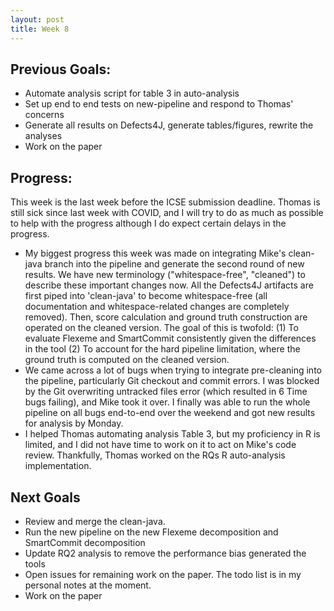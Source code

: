 ```yaml
---
layout: post
title: Week 8
---
```


## Previous Goals:
- Automate analysis script for table 3 in auto-analysis
- Set up end to end tests on new-pipeline and respond to Thomas' concerns
- Generate all results on Defects4J, generate tables/figures, rewrite the analyses
- Work on the paper

## Progress:
This week is the last week before the ICSE submission deadline. Thomas is still sick since last week with COVID, and I will try to do as much as possible to help with the progress although I do expect certain delays in the progress.
- My biggest progress this week was made on integrating Mike's clean-java branch into the pipeline and generate the second round of new results. We have new terminology ("whitespace-free", "cleaned") to describe these important changes now. All the Defects4J artifacts are first piped into 'clean-java' to become whitespace-free (all documentation and whitespace-related changes are completely removed). Then, score calculation and ground truth construction are operated on the cleaned version. The goal of this is twofold: (1) To evaluate Flexeme and SmartCommit consistently given the differences in the tool (2) To account for the hard pipeline limitation, where the ground truth is computed on the cleaned version.
- We came across a lot of bugs when trying to integrate pre-cleaning into the pipeline, particularly Git checkout and commit errors. I was blocked by the Git overwriting untracked files error (which resulted in 6 Time bugs failing), and Mike took it over. I finally was able to run the whole pipeline on all bugs end-to-end over the weekend and got new results for analysis by Monday.
- I helped Thomas automating analysis Table 3, but my proficiency in R is limited, and I did not have time to work on it to act on Mike's code review. Thankfully, Thomas worked on the RQs R auto-analysis implementation.

## Next Goals
- Review and merge the clean-java.
- Run the new pipeline on the new Flexeme decomposition and SmartCommit decomposition
- Update RQ2 analysis to remove the performance bias generated the tools
- Open issues for remaining work on the paper. The todo list is in my personal notes at the moment.
- Work on the paper
